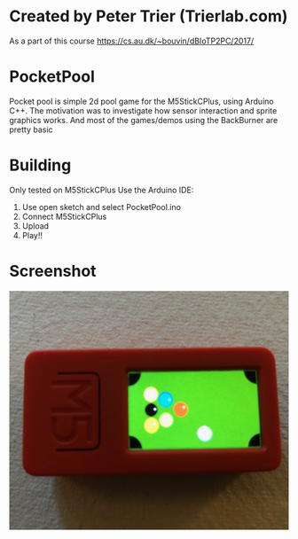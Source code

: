 # Created by Peter Trier (Trierlab.com)

As a part of this course https://cs.au.dk/~bouvin/dBIoTP2PC/2017/

# PocketPool

Pocket pool is simple 2d pool game for the M5StickCPlus, using Arduino C++.
The motivation was to investigate how sensor interaction and sprite graphics works.
And most of the games/demos using the BackBurner are pretty basic

# Building

Only tested on M5StickCPlus
Use the Arduino IDE:

1. Use open sketch and select PocketPool.ino
2. Connect M5StickCPlus
3. Upload
4. Play!!

# Screenshot
![plot](./pocketPool.jpg)

